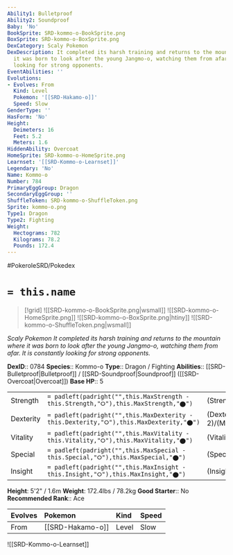 ```yaml
---
Ability1: Bulletproof
Ability2: Soundproof
Baby: 'No'
BookSprite: SRD-kommo-o-BookSprite.png
BoxSprite: SRD-kommo-o-BoxSprite.png
DexCategory: Scaly Pokemon
DexDescription: It completed its harsh training and returns to the mountain where
  it was born to look after the young Jangmo-o, watching them from afar. It is constantly
  looking for strong opponents.
EventAbilities: ''
Evolutions:
- Evolves: From
  Kind: Level
  Pokemon: '[[SRD-Hakamo-o]]'
  Speed: Slow
GenderType: ''
HasForm: 'No'
Height:
  Deimeters: 16
  Feet: 5.2
  Meters: 1.6
HiddenAbility: Overcoat
HomeSprite: SRD-kommo-o-HomeSprite.png
Learnset: '[[SRD-Kommo-o-Learnset]]'
Legendary: 'No'
Name: Kommo-o
Number: 784
PrimaryEggGroup: Dragon
SecondaryEggGroup: ''
ShuffleToken: SRD-kommo-o-ShuffleToken.png
Sprite: kommo-o.png
Type1: Dragon
Type2: Fighting
Weight:
  Hectograms: 782
  Kilograms: 78.2
  Pounds: 172.4
---
```


#PokeroleSRD/Pokedex

# `= this.name`

> [!grid]
> ![[SRD-kommo-o-BookSprite.png|wsmall]]
> ![[SRD-kommo-o-HomeSprite.png]]
> ![[SRD-kommo-o-BoxSprite.png|htiny]]
> ![[SRD-kommo-o-ShuffleToken.png|wsmall]]


*Scaly Pokemon*
*It completed its harsh training and returns to the mountain where it was born to look after the young Jangmo-o, watching them from afar. It is constantly looking for strong opponents.*

**DexID**:: 0784
**Species**:: Kommo-o
**Type**:: Dragon / Fighting
**Abilities**:: [[SRD-Bulletproof|Bulletproof]] / [[SRD-Soundproof|Soundproof]] ([[SRD-Overcoat|Overcoat]])
**Base HP**:: 5

|           |                                                                                        |                                          |
| --------- | -------------------------------------------------------------------------------------- | ---------------------------------------- |
| Strength  | `= padleft(padright("",this.MaxStrength - this.Strength,"⭘"),this.MaxStrength,"⬤")`    | (Strength::3)/(MaxStrength::6)   |
| Dexterity | `= padleft(padright("",this.MaxDexterity - this.Dexterity,"⭘"),this.MaxDexterity,"⬤")` | (Dexterity:: 2)/(MaxDexterity::5) |
| Vitality  | `= padleft(padright("",this.MaxVitality - this.Vitality,"⭘"),this.MaxVitality,"⬤")`    | (Vitality::3)/(MaxVitality::7)   |
| Special   | `= padleft(padright("",this.MaxSpecial - this.Special,"⭘"),this.MaxSpecial,"⬤")`       | (Special::3)/(MaxSpecial::6)     |
| Insight   | `= padleft(padright("",this.MaxInsight - this.Insight,"⭘"),this.MaxInsight,"⬤")`       | (Insight::3)/(MaxInsight::6)     |

**Height**: 5'2" / 1.6m
**Weight**: 172.4lbs / 78.2kg
**Good Starter**:: No
**Recommended Rank**:: Ace

| Evolves   | Pokemon          | Kind   | Speed   |
|:----------|:-----------------|:-------|:--------|
| From      | [[SRD-Hakamo-o]] | Level  | Slow    |

![[SRD-Kommo-o-Learnset]]